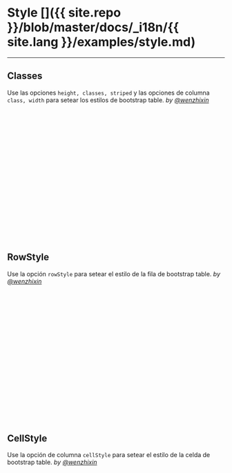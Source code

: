 # Style []({{ site.repo }}/blob/master/docs/_i18n/{{ site.lang }}/examples/style.md)

---

## Classes

Use las opciones `height, classes, striped` y las opciones de columna `class, width` para setear los estilos de bootstrap table. _by [@wenzhixin](https://github.com/wenzhixin)_

<iframe width="100%" height="300" data-src="http://jsfiddle.net/wenyi/e3nk137y/15/embedded/html,result" allowfullscreen="allowfullscreen" frameborder="0"></iframe>

## RowStyle

Use la opción `rowStyle` para setear el estilo de la fila de bootstrap table. _by [@wenzhixin](https://github.com/wenzhixin)_

<iframe width="100%" height="300" data-src="http://jsfiddle.net/wenyi/e3nk137y/16/embedded/html,js,result" allowfullscreen="allowfullscreen" frameborder="0"></iframe>

## CellStyle

Use la opción de columna `cellStyle` para setear el estilo de la celda de bootstrap table. _by [@wenzhixin](https://github.com/wenzhixin)_

<iframe width="100%" height="300" data-src="http://jsfiddle.net/wenyi/30sx4h3t/embedded/html,js,result" allowfullscreen="allowfullscreen" frameborder="0"></iframe>